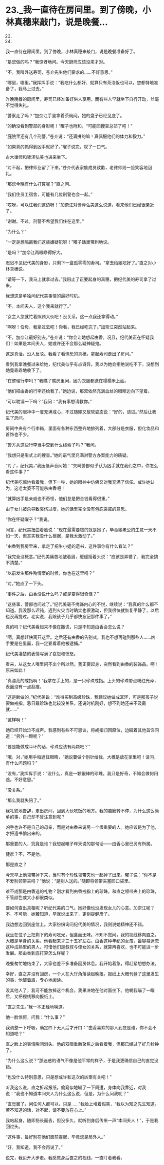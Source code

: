 # 23._我一直待在房间里。到了傍晚，小林真穗来敲门，说是晚餐...

23.

23.

我一直待在房间里。到了傍晚，小林真穗来敲门，说是晚餐准备好了。

“是您做的吗？”我惊讶地问。今天厨师应该没来才对。

“不，我叫外送寿司，苍介先生他们要求的……不好意思。”

“哪里，哪里。”我挥挥手说：“我吃什么都好，就算只有茶泡饭也可以，您都特地准备了，我马上过去。”

昨晚晚餐的房间里，寿司已经准备好供人享用，而有些人早就坐下自行开动，丝毫不觉得失礼。

“警察走了吗？”加奈江手里拿着茶碗问。她的盘子已经见底了。

“的确没看到警部的身影呢！”曜子也附和，“可能回搜查总部了吧！”

“庭院里还有几个刑警，”苍介说：“还满拼的嘛！真佩服他们的体力和毅力。”

“如果真的抓得到凶手就好了。”曜子说完，叹了一口气。

古木律师和骖泽弘美也进来坐下。

“对不起，把律师业留了下来。”苍介代表家族成员致歉，老律师则一脸笑容地回礼。

“那您今晚有什么打算呢？”直之问。

“我们住员工宿舍，可能有几位刑警也会一起。”

“哎呀，可以住我们这边呀！”加奈江对骖泽弘美这么说道，看来他们已经很亲近了。

“谢谢。不过，刑警不希望我们住在这里。”

“为什么？”

“一定是想隔离我们这些嫌疑犯呀！”曜子话里带刺地说。

“是吗？”加奈江两眼睁得好大。

迟迟不见纪代美的身影，只剩下一盒孤零零的寿司。“拿去给她吃好了。”直之对小林真穗说。

“请等一下，我马上就拿过去。”我阻止了正要起身的真穗，把纪代美的寿司拿了过来。

我想这是单独问纪代美事情的最好时机。

“不，本间夫人，这个我来就行了。”

“女主人您就忙着照顾大伙吧！没关系，这一点我还拿得动。”

“啊呀！伯母，我拿过去吧！你看，我已经吃完了。”加奈江突然站起来。

“不，加奈江最好别去。”苍介说：“你会让她想起由香，况且，纪代美正在怀疑我们！如果是本间夫人，她或许还不会那么疑神疑鬼。

这是真话，没人反驳。我看了看惶恐的真穗，拿起寿司走出了房间。”

看到我拿晚餐过来给她，纪代美似乎有点讶异。我以为她会拒绝说吃不下，没想到她竟乖乖地收下了。

“在整理行李吗？”我瞧了瞧房里问，因为衣服都迭在榻榻米上面。

“他们把由香的行李还给我了。”她边说，那双依然充满血丝的眼睛边向下望着。

“可以耽误一下吗？”我问：“我有事想请教你。”

纪代美的眼神中一度充满戒心，不过随即又放软姿态说：“好的，请进。”然后让我进了房间。

房间中央有个行李箱，里面有各种东西整齐地排列着，大部分是衣服，但化妆品和首饰也不少。

“警方从这些行李当中查到什么线索了吗？”我问。

“我想只是形式上的搜查。”她的语气里充满对警方办案能力的质疑。

“对了，纪代美，”我压低声音问她：“矢崎警部似乎认为凶手就在我们之中，你怎么看这件事？”

纪代美吃惊地看着我，但下一秒，她的眼神中仿佛又对我充满了信任。或许她认为，这老太婆不可能杀由香吧！

“就算凶手是亲戚也不奇怪，他们总是把金钱看得很重。”

由于女儿被杀导致哀伤过度，她的话里完全没有包庇亲戚的意思。

“你在怀疑曜子？”我说。

闻言，纪代美扭曲着脸说：“现在最需要钱的就是她了，毕竟她老公的生意一天不如一天，但其实我没什么根据，是我太激动了。”

“由香到我房里来，拿走了桐生小姐的遗书，这件事你有什么看法？”

“我完全没概念。”纪代美痛苦地皱着眉，缓缓摇着头说：“应该是弄错了，我完全搞不清楚。”

“以前发生那件殉情案的时候，你也在这里吗？”

“对。”她点了一下头。

“事件之后，由香没说什么吗？或是变得很奇怪？”

“这些事，警部也问过了。”纪代美毫不掩饰内心的不悦，继续说：“我真的什么都不知道。我没那么迟钝，遇到火灾当时确实也很激动，但我很快就恢复平静了，以后也没再提过。老实说，我跟孩子几乎都快忘记那件事了。”

真的吗？纪代美看起来不像在撒谎，只是不知道由香会怎么说？

“啊，真想赶快离开这里。之后还有由香的告别式，我也不想再碰到那些人……凶手要是在里面，我一定要看着他被逮捕。”

纪代美凄楚的表情写满了哀怨和愤怒。

看来，从这女人嘴里问不出个所以然。我正要起身，突然看到由香的装饰品。啊！原来如此！

“真漂亮的戒指啊！”我拿在手上的，是一只珍珠戒指。上头的珍珠带点粉红光泽，表面没有一点刮痕。

“这是新做的，”纪代美说：“难得买到高级珍珠，我建议她做成耳环，可是那孩子说要做戒指。忌日戴珍珠也比较没关系，还说时机刚好，想不到她还来不及戴就……”

“这样啊！”

她已经开始泣不成声。我感到有些不可思议，将戒指归回原位，边瞄着其他首饰问道：“另外一颗呢？”

“要是能做成耳环的话，珍珠应该有两颗吧？”

“哦，对，”她用手帕遮住眼睛，“她说要做个别针给我，大概是放在家里吧！请问，有什么问题吗？”

“没有，”我挥挥手说：“没什么，真是一颗很棒的珍珠。我只是好奇，不知会做何用途。不好意思。”

“没关系。”

“那么我就失陪了。”

我礼貌地告辞，走出房间，回到大伙吃饭的地方。我的脑筋转不停，为什么这么简单的事，自己却不曾注意到呢？

凶手也许不是自己的母亲，而是对由香来说另一个很重要的人。她应该是为了他，才把遗书偷出来的。

那重要的人，究竟是谁？我想起曜子昨天说的那句话——由香心里已另有所属。

健彦？不，不是他。

那是直之？

今天早上他领带掉下来，当时有个珍珠领带夹也一起掉了出来。曜子说：“你不是不爱别领带夹吗？”他说：“是别人送的。”随即将领带夹塞回口袋里。

难不成那是由香送的礼物？刚才看到由香戒指上的珍珠，和直之领带夹上的珍珠，不管颜色或大小都很类似。

要如何查出真相呢？听纪代美的口气，她好像也没发现女儿的心意。加奈江呢？不，不可能，她若知道，早就说出来了，更别提健彦了。

我边想边回到座位上。大家纷纷询问纪代美的情况，我则说她精神还不错。

我坐在位子上把剩下的寿司吃光，但食而无味。不知不觉间，我的视线移向直之。大概是单身的关系，他看起来才三十五岁左右。由香这种年纪的女孩，最容易迷恋这种成熟型的男人，可惜他们是叔叔与侄女的关系，就算再喜欢，也不可能进一步发展。那由香到底打算怎么样呢？

晚餐匆忙地结束了，大家也差不多准备回房休息。我开始着急，得赶紧想想办法。

幸好，直之并没有回房，一个人在大厅角落读起晚报。报纸上大概刊登了这里发生的事，他皱着眉，专心地阅读。

没其他人了，我可不能放掉这个机会。我果决地在他对面坐下。他朝我瞄了一眼后，又把视线移向报纸上。

“直之先生。”我一本正经地唤道。

他一脸惊愕，问我：“什么事？”

我调整一下呼吸，确定四下无人后才开口：“由香喜欢的那人到底是谁，你不会不知道吧？”

直之脸上的表情瞬间消失。他的双眼重新聚焦之后看着我，但那已经过了好几秒钟了。

“为什么这么说？”那迷惑的语气不像是他平常的样子，于是我更确信自己的直觉没错。

“也没什么特别意思，只是想或许和这次的凶案有关吧！”

听我这么说，直之折起报纸，偷窥似地瞄了一下周遭，身体向我靠近，对我说：“我也不知道本间夫人为什么这么说，但是，为什么问我呢？”

“直觉罢了。问任何人都可以，只是……”我脸上堆着假笑，“我以为知之先生知道。若不知道的话，对不起，请不要放在心上。”

我站起身，随即扬长而去，但没多久，就听到身后传来一声“本间夫人！”，于是我回过头。

“这件事，最好别在他们面前提起，毕竟您是局外人。”

“好，我知道。我不会再说了。”

说完，我迈开大步走。我感觉身后直之的视线，一直盯着我看。